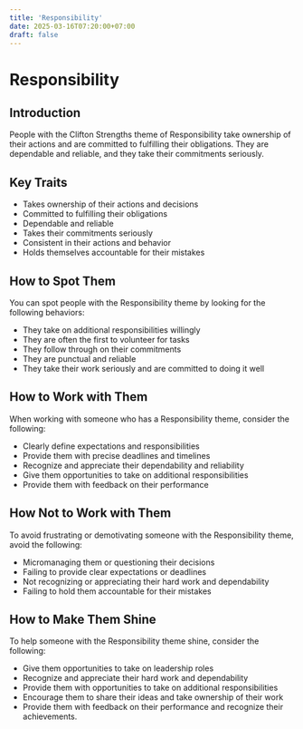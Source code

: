 ```yaml
---
title: 'Responsibility'
date: 2025-03-16T07:20:00+07:00
draft: false
---
```


# Responsibility

## Introduction

People with the Clifton Strengths theme of Responsibility take ownership of their actions and are committed to fulfilling their obligations. They are dependable and reliable, and they take their commitments seriously.

## Key Traits

- Takes ownership of their actions and decisions
- Committed to fulfilling their obligations
- Dependable and reliable
- Takes their commitments seriously
- Consistent in their actions and behavior
- Holds themselves accountable for their mistakes

## How to Spot Them

You can spot people with the Responsibility theme by looking for the following behaviors:

- They take on additional responsibilities willingly
- They are often the first to volunteer for tasks
- They follow through on their commitments
- They are punctual and reliable
- They take their work seriously and are committed to doing it well

## How to Work with Them

When working with someone who has a Responsibility theme, consider the following:

- Clearly define expectations and responsibilities
- Provide them with precise deadlines and timelines
- Recognize and appreciate their dependability and reliability
- Give them opportunities to take on additional responsibilities
- Provide them with feedback on their performance

## How Not to Work with Them

To avoid frustrating or demotivating someone with the Responsibility theme, avoid the following:

- Micromanaging them or questioning their decisions
- Failing to provide clear expectations or deadlines
- Not recognizing or appreciating their hard work and dependability
- Failing to hold them accountable for their mistakes

## How to Make Them Shine

To help someone with the Responsibility theme shine, consider the following:

- Give them opportunities to take on leadership roles
- Recognize and appreciate their hard work and dependability
- Provide them with opportunities to take on additional responsibilities
- Encourage them to share their ideas and take ownership of their work
- Provide them with feedback on their performance and recognize their achievements.
